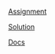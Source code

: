 [Assignment](ASSIGNMENT.md)


[Solution](SOLUTION.md)

[Docs](https://docs.docker.com/cloud/ecs-integration/)

